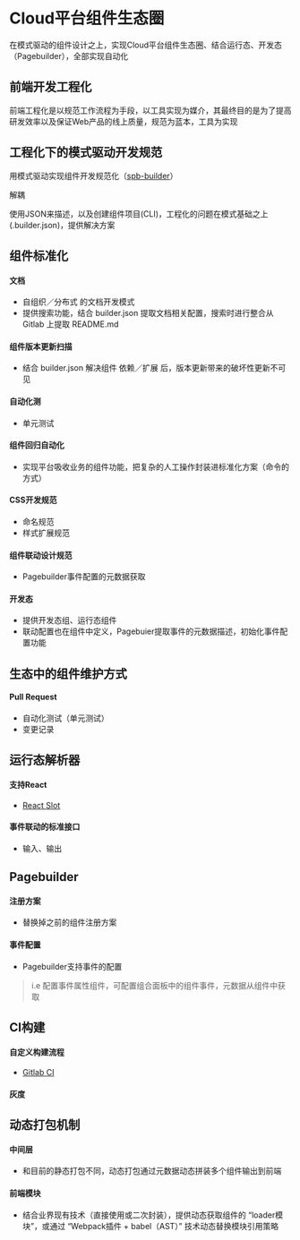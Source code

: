 
# Cloud平台组件生态圈
在模式驱动的组件设计之上，实现Cloud平台组件生态圈、结合运行态、开发态（Pagebuilder），全部实现自动化

前端开发工程化
-----------
前端工程化是以规范工作流程为手段，以工具实现为媒介，其最终目的是为了提高研发效率以及保证Web产品的线上质量，规范为蓝本，工具为实现

工程化下的模式驱动开发规范
-----------
用模式驱动实现组件开发规范化（[spb-builder](https://github.com/zygeilit/spb-builder)）

解耦

使用JSON来描述，以及创建组件项目(CLI)，工程化的问题在模式基础之上(.builder.json)，提供解决方案

组件标准化
-----------
#### 文档
* 自组织／分布式 的文档开发模式
* 提供搜索功能，结合 builder.json 提取文档相关配置，搜索时进行整合从 Gitlab 上提取 README.md

#### 组件版本更新扫描
* 结合 builder.json 解决组件 依赖／扩展 后，版本更新带来的破坏性更新不可见

#### 自动化测
* 单元测试

#### 组件回归自动化
* 实现平台吸收业务的组件功能，把复杂的人工操作封装进标准化方案（命令的方式）

#### CSS开发规范
* 命名规范
* 样式扩展规范

#### 组件联动设计规范
* Pagebuilder事件配置的元数据获取

#### 开发态
* 提供开发态组、运行态组件
* 联动配置也在组件中定义，Pagebuier提取事件的元数据描述，初始化事件配置功能

生态中的组件维护方式
-----------
#### Pull Request
* 自动化测试（单元测试）
* 变更记录

运行态解析器
-----------
#### 支持React
* [React Slot](https://www.npmjs.com/package/react-slot)

#### 事件联动的标准接口
* 输入、输出

Pagebuilder
-----------
#### 注册方案
* 替换掉之前的组件注册方案

#### 事件配置
* Pagebuilder支持事件的配置
> i.e 配置事件属性组件，可配置组合面板中的组件事件，元数据从组件中获取

CI构建
-----------
#### 自定义构建流程
* [Gitlab CI](https://about.gitlab.com/features/gitlab-ci-cd/)

#### 灰度

动态打包机制
-----------
#### 中间层
* 和目前的静态打包不同，动态打包通过元数据动态拼装多个组件输出到前端

#### 前端模块
* 结合业界现有技术（直接使用或二次封装），提供动态获取组件的 “loader模块”，或通过 “Webpack插件 + babel（AST）” 技术动态替换模块引用策略
